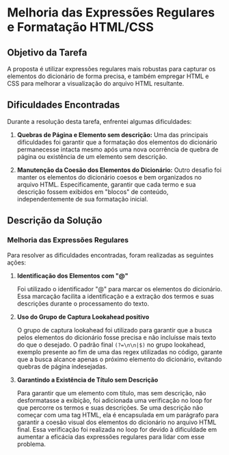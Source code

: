 # Melhoria das Expressões Regulares e Formatação HTML/CSS

## Objetivo da Tarefa

A proposta é utilizar expressões regulares mais robustas para capturar os elementos do dicionário de forma precisa, e também empregar HTML e CSS para melhorar a visualização do arquivo HTML resultante.

## Dificuldades Encontradas

Durante a resolução desta tarefa, enfrentei algumas dificuldades:

1. **Quebras de Página e Elemento sem descrição:**
   Uma das principais dificuldades foi garantir que a formatação dos elementos do dicionário permanecesse intacta mesmo após uma nova ocorrência de quebra de página ou existência de um elemento sem descrição. 

2. **Manutenção da Coesão dos Elementos do Dicionário:**
   Outro desafio foi manter os elementos do dicionário coesos e bem organizados no arquivo HTML. Especificamente, garantir que cada termo e sua descrição fossem exibidos em "blocos" de conteúdo, independentemente de sua formatação inicial.

## Descrição da Solução

### Melhoria das Expressões Regulares

Para resolver as dificuldades encontradas, foram realizadas as seguintes ações:

1. **Identificação dos Elementos com "@"**

   Foi utilizado o identificador "@" para marcar os elementos do dicionário. Essa marcação facilita a identificação e a extração dos termos e suas descrições durante o processamento do texto.

2. **Uso do Grupo de Captura Lookahead positivo**

   O grupo de captura lookahead foi utilizado para garantir que a busca pelos elementos do dicionário fosse precisa e não incluísse mais texto do que o desejado. O padrão final `(?=\n\n|$)` no grupo lookahead, exemplo presente ao fim de uma das regex utilizadas no código, garante que a busca alcance apenas o próximo elemento do dicionário, evitando quebras de página indesejadas.

3. **Garantindo a Existência de Título sem Descrição**

   Para garantir que um elemento com título, mas sem descrição, não desformatasse a exibição, foi adicionada uma verificação no loop for que percorre os termos e suas descrições. Se uma descrição não começar com uma tag HTML, ela é encapsulada em um parágrafo para garantir a coesão visual dos elementos do dicionário no arquivo HTML final. Essa verificação foi realizada no loop for devido à dificuldade em aumentar a eficácia das expressões regulares para lidar com esse problema.


